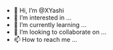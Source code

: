 - 👋 Hi, I’m @XYashi
- 👀 I’m interested in ...
- 🌱 I’m currently learning ...
- 💞️ I’m looking to collaborate on ...
- 📫 How to reach me ...

<!---
XYashi/XYashi is a ✨ special ✨ repository because its `README.md` (this file) appears on your GitHub profile.
You can click the Preview link to take a look at your changes.
--->
